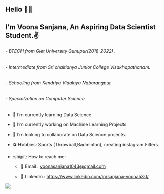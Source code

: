 
## Hello 🙋‍♂️
## I'm Voona Sanjana, An Aspiring Data Scientist Student.✌️
######  - BTECH from Giet University Gunupur(2018-2022) .
######  - Intermediate from Sri chaitianya Junior College Visakhapathanam.
######  - Schooling from Kendriya Vidalaya Nabarangpur.
######  - Specialzation on Computer Science.

- 💖 I’m currently learning Data Science.
- 🌈 I’m currently working on Machine Learning Projects.
- 👯 I’m looking to collaborate on Data Science projects.
- ⚽️ Hobbies: Sports (Throwball,Badminton), creating instagram Filters.
- :shipit: How to reach me:

   * 📍 Email : voonasanjana1043@gmail.com
    
   * 📍 Linkedin : https://www.linkedin.com/in/sanjana-voona530/
  
   
   
   
   
   
![](https://estruyf-github.azurewebsites.net/api/VisitorHit?user=Voonasanjana&repo=github-visitors-badge&countColorcountColor&countColor=#FFCC70)






<!--
**Voonasanjana/Voonasanjana** is a ✨ _special_ ✨ repository because its `README.md` (this file) appears on your GitHub profile.

